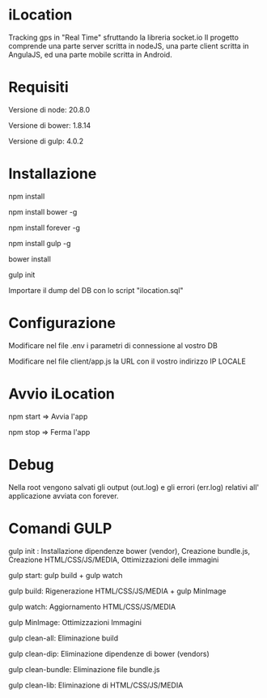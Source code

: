 # iLocation
Tracking gps in "Real Time" sfruttando la libreria socket.io
Il progetto comprende una parte server scritta in nodeJS, una parte client scritta in AngulaJS, ed una parte mobile scritta in Android.

Requisiti
=========

Versione di node: 20.8.0

Versione di bower: 1.8.14

Versione di gulp: 4.0.2

Installazione
=============

npm install

npm install bower -g

npm install forever -g

npm install gulp -g

bower install

gulp init

Importare il dump del DB con lo script "ilocation.sql"

Configurazione
==============
Modificare nel file .env i parametri di connessione al vostro DB

Modificare nel file client/app.js la URL con il vostro indirizzo IP LOCALE

Avvio iLocation
===============
npm start => Avvia l'app

npm stop => Ferma l'app

Debug
=====
Nella root vengono salvati gli output (out.log) e gli errori (err.log) relativi all' applicazione avviata con forever.

Comandi GULP
============

gulp init : Installazione dipendenze bower (vendor), Creazione bundle.js, Creazione HTML/CSS/JS/MEDIA, Ottimizzazioni delle immagini

gulp start: gulp build + gulp watch

gulp build: Rigenerazione HTML/CSS/JS/MEDIA + gulp MinImage

gulp watch: Aggiornamento HTML/CSS/JS/MEDIA

gulp MinImage: Ottimizzazioni Immagini

gulp clean-all: Eliminazione build

gulp clean-dip: Eliminazione dipendenze di bower (vendors)

gulp clean-bundle: Eliminazione file bundle.js

gulp clean-lib: Eliminazione di HTML/CSS/JS/MEDIA
